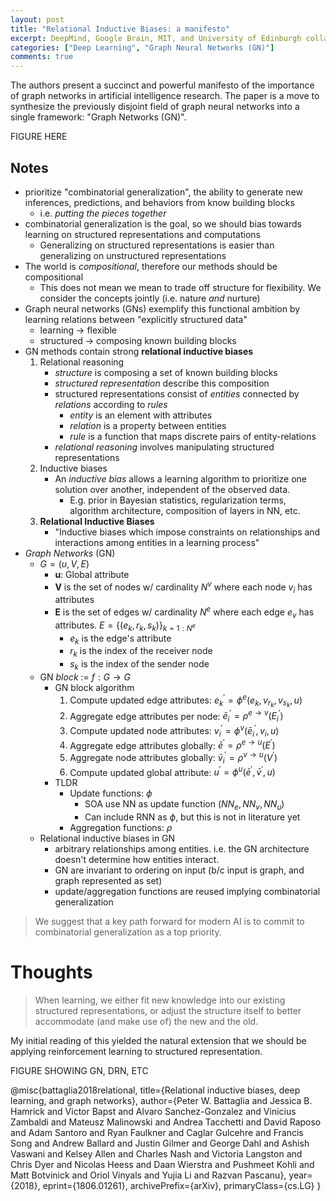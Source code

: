 ```yaml
---
layout: post
title: "Relational Inductive Biases: a manifesto"
excerpt: DeepMind, Google Brain, MIT, and University of Edinburgh collaborators produce a manifesto on graph networks
categories: ["Deep Learning", "Graph Neural Networks (GN)"]
comments: true
---
```


The authors present a succinct and powerful manifesto of the importance of graph networks in artificial intelligence research. The paper is a move to synthesize the previously disjoint field of graph neural networks into a single framework: "Graph Networks (GN)".

FIGURE HERE

## Notes

- prioritize "combinatorial generalization", the ability to generate new inferences, predictions, and behaviors from know building blocks 
    - i.e. _putting the pieces together_
- combinatorial generalization is the goal, so we should bias towards learning on structured representations and computations
    - Generalizing on structured representations is easier than generalizing on unstructured representations
- The world is _compositional_, therefore our methods should be compositional
    - This does not mean we mean to trade off structure for flexibility. We consider the concepts jointly (i.e. nature _and_ nurture)
- Graph neural networks (GNs) exemplify this functional ambition by learning relations between "explicitly structured data"
    - learning $\rightarrow$ flexible
    - structured $\rightarrow$ composing known building blocks
- GN methods contain strong __relational inductive biases__
    1) Relational reasoning
        - _structure_ is composing a set of known building blocks
        - _structured representation_ describe this composition
        - structured representations consist of _entities_ connected by _relations_ according to _rules_
            - _entity_ is an element with attributes
            - _relation_ is a property between entities
            - _rule_ is a function that maps discrete pairs of entity-relations
        - _relational reasoning_ involves manipulating structured representations
    2) Inductive biases
        - An _inductive bias_ allows a learning algorithm to prioritize one solution over another, independent of the observed data.
            - E.g. prior in Bayesian statistics, regularization terms, algorithm architecture, composition of layers in NN, etc.
    3) __Relational Inductive Biases__
        - "Inductive biases which impose constraints on relationships and interactions among entities in a learning process"
- _Graph Networks_ (GN)
    - $G = (u, V, E)$
        - __u__: Global attribute
        - __V__ is the set of nodes w/ cardinality $N^v$ where each node $v_i$ has attributes
        - __E__ is the set of edges w/ cardinality $N^e$ where each edge $e_v$ has attributes. $E = \{(e_k,r_k,s_k)\}_{k=1:N^{e}}$
            - $e_k$ is the edge's attribute
            - $r_k$ is the index of the receiver node
            - $s_k$ is the index of the sender node
    - GN _block_ := $f: G \rightarrow G$
        - GN block algorithm
            1) Compute updated edge attributes: $e_k^{'} = \phi^e(e_k,v_{r_k},v_{s_k},u)$
            2) Aggregate edge attributes per node: $\bar{e}_i^{'} = \rho^{e \rightarrow v}(E_i^{'})$
            3) Compute updated node attributes: $v_i^{'} = \phi^v(\bar{e}_i^{'}, v_i, u)$
            4) Aggregate edge attributes globally: $\bar{e}^{'} = \rho^{e \rightarrow u}(E^{'})$
            5) Aggregate node attributes globally: $\bar{v}_i^{'} = \rho^{v \rightarrow u}(V^{'})$
            6) Compute updated global attribute: $u^{'} = \phi^u(\bar{e}^{'}, \bar{v}^{'}, u)$
        - TLDR
            - Update functions: $\phi$
                - SOA use NN as update function ($NN_e, NN_v, NN_u$)
                - Can include RNN as $\phi$, but this is not in literature yet
            - Aggregation functions: $\rho$
    - Relational inductive biases in GN
        - arbitrary relationships among entities. i.e. the GN architecture doesn't determine how entities interact.
        - GN are invariant to ordering on input (b/c input is graph, and graph represented as set)
        - update/aggregation functions are reused implying combinatorial generalization



> We suggest that a key path forward for modern AI is to commit to combinatorial generalization as a top priority. 


# Thoughts 

> When learning, we either fit new knowledge into our existing structured representations, or adjust the structure itself to better accommodate (and make use of) the new and the old. 

My initial reading of this yielded the natural extension that we should be applying reinforcement learning to structured representation. 

FIGURE SHOWING GN, DRN, ETC

@misc{battaglia2018relational,
    title={Relational inductive biases, deep learning, and graph networks},
    author={Peter W. Battaglia and Jessica B. Hamrick and Victor Bapst and Alvaro Sanchez-Gonzalez and Vinicius Zambaldi and Mateusz Malinowski and Andrea Tacchetti and David Raposo and Adam Santoro and Ryan Faulkner and Caglar Gulcehre and Francis Song and Andrew Ballard and Justin Gilmer and George Dahl and Ashish Vaswani and Kelsey Allen and Charles Nash and Victoria Langston and Chris Dyer and Nicolas Heess and Daan Wierstra and Pushmeet Kohli and Matt Botvinick and Oriol Vinyals and Yujia Li and Razvan Pascanu},
    year={2018},
    eprint={1806.01261},
    archivePrefix={arXiv},
    primaryClass={cs.LG}
}

